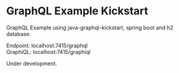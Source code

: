 # GraphQL Example Kickstart

GraphQL Example using java-graphql-kickstart, spring boot and h2 database.

Endpoint: localhost:7415/graphql \
GraphiQL: localhost:7415/graphiql

Under development.
